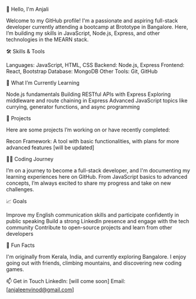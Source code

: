 👋 Hello, I'm Anjali

Welcome to my GitHub profile! I'm a passionate and aspiring full-stack developer currently attending a bootcamp at Brototype in Bangalore. Here, I’m building my skills in JavaScript, Node.js, Express, and other technologies in the MEARN stack.

🛠️ Skills & Tools

Languages: JavaScript, HTML, CSS Backend: Node.js, Express Frontend: React, Bootstrap Database: MongoDB Other Tools: Git, GitHub

🌱 What I’m Currently Learning

Node.js fundamentals Building RESTful APIs with Express Exploring middleware and route chaining in Express Advanced JavaScript topics like currying, generator functions, and async programming

🚀 Projects

Here are some projects I’m working on or have recently completed:

Recon Framework: A tool with basic functionalities, with plans for more advanced features [will be updated]

👩‍💻 Coding Journey

I’m on a journey to become a full-stack developer, and I'm documenting my learning experiences here on GitHub. From JavaScript basics to advanced concepts, I’m always excited to share my progress and take on new challenges.

📈 Goals

Improve my English communication skills and participate confidently in public speaking Build a strong LinkedIn presence and engage with the tech community Contribute to open-source projects and learn from other developers

🎉 Fun Facts

I'm originally from Kerala, India, and currently exploring Bangalore. I enjoy going out with friends, climbing mountains, and discovering new coding games.

📫 Get in Touch LinkedIn: [will come soon] Email: [anjaleenvinod@gmail.com]
